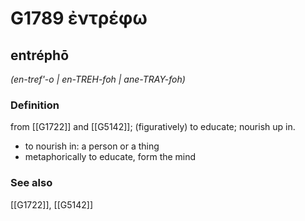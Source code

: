 # G1789 ἐντρέφω

## entréphō

_(en-tref'-o | en-TREH-foh | ane-TRAY-foh)_

### Definition

from [[G1722]] and [[G5142]]; (figuratively) to educate; nourish up in.

- to nourish in: a person or a thing
- metaphorically to educate, form the mind

### See also

[[G1722]], [[G5142]]


